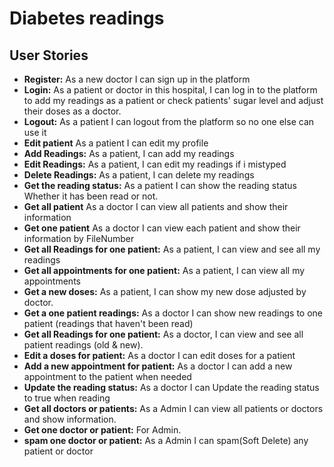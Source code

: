 # Diabetes readings

## User Stories
- **Register:** As a new doctor I can sign up in the platform
- **Login:** As a patient or doctor in this hospital, I can log in to the platform to add my readings as a patient or check patients' sugar level and adjust their doses as a doctor.
- **Logout:** As a patient I can logout from the platform so no one else can use it
- **Edit patient** As a patient I can edit my profile
- **Add Readings:** As a patient, I can add my readings
- **Edit Readings:** As a patient, I can edit my readings if i mistyped
- **Delete Readings:** As a patient, I can delete my readings
- **Get the reading status:** As a patient I can show the reading status Whether it has been read or not.
- **Get all patient** As a doctor I can view all patients and show their information
- **Get one patient** As a doctor I can view each patient and show their information by FileNumber
- **Get all Readings for one patient:** As a patient, I can view and see all my readings
- **Get all appointments for one patient:** As a patient, I can view all my appointments
- **Get a new doses:** As a patient, I can show my new dose adjusted by doctor.
- **Get a one patient readings:** As a doctor I can show new readings to one patient (readings that haven't been read)
- **Get all Readings for one patient:** As a doctor, I can view and see all patient readings (old & new).
- **Edit a doses for patient:** As a doctor I can edit doses for a patient
- **Add a new appointment for patient:** As a doctor I can add a new appointment to the patient when needed
- **Update the reading status:** As a doctor I can Update the reading status to true when reading
- **Get all doctors or patients:** As a Admin I can view all patients or doctors and show information.
- **Get one doctor or patient:** For Admin.
- **spam one doctor or patient:** As a Admin I can spam(Soft Delete) any patient or doctor

